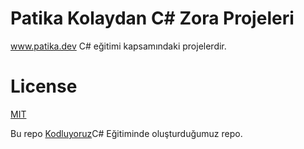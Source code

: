 # Patika Kolaydan C# Zora Projeleri
www.patika.dev C# eğitimi kapsamındaki projelerdir.
# License
[MIT](www.mit.edu)

Bu repo [Kodluyoruz](https://www.kodluyoruz.org/)C# Eğitiminde oluşturduğumuz repo.
